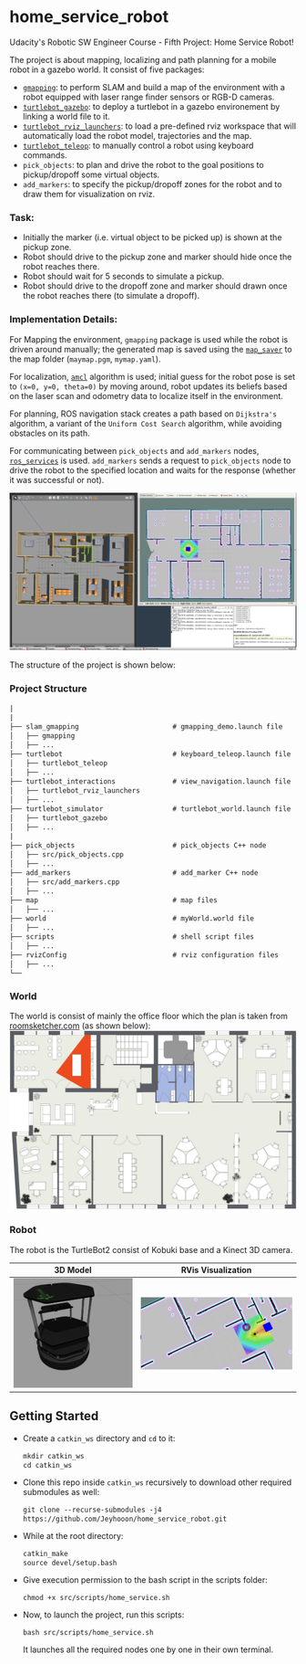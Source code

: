 # home_service_robot

Udacity's Robotic SW Engineer Course - Fifth Project: Home Service Robot!

The project is about mapping, localizing and path planning for a mobile robot in a gazebo world. It consist of five packages:
*  [`gmapping`](http://wiki.ros.org/gmapping): to perform SLAM and build a map of the environment with a robot equipped with laser range finder sensors or RGB-D cameras. 
*  [`turtlebot_gazebo`](http://wiki.ros.org/turtlebot_gazebo): to deploy a turtlebot in a gazebo environement by linking a world file to it.
* [`turtlebot_rviz_launchers`](http://wiki.ros.org/turtlebot_rviz_launchers): to load a pre-defined rviz workspace that will automatically load the robot model, trajectories and the map.
* [`turtlebot_teleop`](http://wiki.ros.org/turtlebot_teleop): to manually control a robot using keyboard commands.
* `pick_objects`: to plan and drive the robot to the goal positions to pickup/dropoff some virtual objects.
* `add_markers`: to specify the pickup/dropoff zones for the robot and to draw them for visualization on rviz.

### Task:
* Initially the marker (i.e. virtual object to be picked up) is shown at the pickup zone.
* Robot should drive to the pickup zone and marker should hide once the robot reaches there.
* Robot should wait for 5 seconds to simulate a pickup.
* Robot should drive to the dropoff zone and marker should drawn once the robot reaches there (to simulate a dropoff).

### Implementation Details:
For Mapping the environment, `gmapping` package is used while the robot is driven around manually; the generated map is saved using the [`map_saver`](http://wiki.ros.org/map_server) to the map folder (`maymap.pgm`, `mymap.yaml`).

For localization, [`amcl`](http://wiki.ros.org/amcl) algorithm is used; initial guess for the robot pose is set to `(x=0, y=0, theta=0)` by moving around, robot updates its beliefs based on the laser scan and odometry data to localize itself in the environment.

For planning, ROS navigation stack creates a path based on `Dijkstra's` algorithm, a variant of the `Uniform Cost Search` algorithm, while avoiding obstacles on its path.

For communicating between `pick_objects` and `add_markers` nodes, [`ros_services`](http://wiki.ros.org/Services) is used. `add_markers` sends a request to `pick_objects` node to drive the robot to the specified location and waits for the response (whether it was successful or not).


![images/home_service_turtlebot.png](images/home_service_turtlebot.png)

The structure of the project is shown below:

### Project Structure

    |
    |
    ├── slam_gmapping                       # gmapping_demo.launch file
    │   ├── gmapping
    │   ├── ...
    ├── turtlebot                           # keyboard_teleop.launch file
    │   ├── turtlebot_teleop
    │   ├── ...
    ├── turtlebot_interactions              # view_navigation.launch file
    │   ├── turtlebot_rviz_launchers
    │   ├── ...
    ├── turtlebot_simulator                 # turtlebot_world.launch file
    │   ├── turtlebot_gazebo
    │   ├── ...
    |
    ├── pick_objects                        # pick_objects C++ node
    │   ├── src/pick_objects.cpp
    │   ├── ...
    ├── add_markers                         # add_marker C++ node
    │   ├── src/add_markers.cpp
    │   ├── ...
    ├── map                                 # map files
    │   ├── ...
    ├── world                               # myWorld.world file
    │   ├── ...
    ├── scripts                             # shell script files
    │   ├── ...
    ├── rvizConfig                          # rviz configuration files
    │   ├── ...
    └──
    

### World

The world is consist of mainly the office floor which the plan is taken from [roomsketcher.com](https://www.roomsketcher.com/floor-plan-gallery/325/office-floor-plan-examples/contemporary-office-floor-plan/) (as shown below):
![images/Contemporary-Office-2D-Floor-Plan.jpg](images/Contemporary-Office-2D-Floor-Plan.jpg)

### Robot

The robot is the TurtleBot2 consist of Kobuki base and a Kinect 3D camera.

|               3D Model                |               RVis Visualization                |
| :-----------------------------------: | :---------------------------------------------: |
| ![images/turtlebot2.png](images/turtlebot2.png) | ![images/turtlebot_rviz.png](images/turtlebot_rviz.png) |

## Getting Started

- Create a `catkin_ws` directory and `cd` to it:
  ```
  mkdir catkin_ws
  cd catkin_ws
  ```
- Clone this repo inside `catkin_ws` recursively to download other required submodules as well:

  ```
  git clone --recurse-submodules -j4 https://github.com/Jeyhooon/home_service_robot.git
  ```
- While at the root directory: 
  ```
  catkin_make
  source devel/setup.bash
  ```
- Give execution permission to the bash script in the scripts folder:
  ```
  chmod +x src/scripts/home_service.sh
  ```
- Now, to launch the project, run this scripts:
  ```
  bash src/scripts/home_service.sh
  ```
  It launches all the required nodes one by one in their own terminal.
